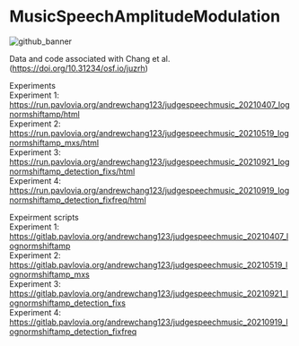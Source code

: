 # MusicSpeechAmplitudeModulation

![github_banner](https://user-images.githubusercontent.com/52460429/200193326-d9420e40-b338-4d1f-8c4b-91d95d7fe930.png)

Data and code associated with Chang et al. (https://doi.org/10.31234/osf.io/juzrh) 

Experiments \
Experiment 1: https://run.pavlovia.org/andrewchang123/judgespeechmusic_20210407_lognormshiftamp/html \
Experiment 2: https://run.pavlovia.org/andrewchang123/judgespeechmusic_20210519_lognormshiftamp_mxs/html \
Experiment 3: https://run.pavlovia.org/andrewchang123/judgespeechmusic_20210921_lognormshiftamp_detection_fixs/html \
Experiment 4: https://run.pavlovia.org/andrewchang123/judgespeechmusic_20210919_lognormshiftamp_detection_fixfreq/html

Expeirment scripts \
Experiment 1: https://gitlab.pavlovia.org/andrewchang123/judgespeechmusic_20210407_lognormshiftamp \
Experiment 2: https://gitlab.pavlovia.org/andrewchang123/judgespeechmusic_20210519_lognormshiftamp_mxs \
Experiment 3: https://gitlab.pavlovia.org/andrewchang123/judgespeechmusic_20210921_lognormshiftamp_detection_fixs \
Experiment 4: https://gitlab.pavlovia.org/andrewchang123/judgespeechmusic_20210919_lognormshiftamp_detection_fixfreq
